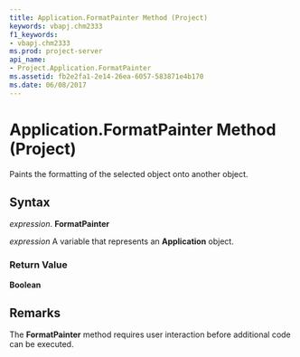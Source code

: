 ```yaml
---
title: Application.FormatPainter Method (Project)
keywords: vbapj.chm2333
f1_keywords:
- vbapj.chm2333
ms.prod: project-server
api_name:
- Project.Application.FormatPainter
ms.assetid: fb2e2fa1-2e14-26ea-6057-583871e4b170
ms.date: 06/08/2017
---
```



# Application.FormatPainter Method (Project)

Paints the formatting of the selected object onto another object.


## Syntax

 _expression_. **FormatPainter**

 _expression_ A variable that represents an **Application** object.


### Return Value

 **Boolean**


## Remarks

The **FormatPainter** method requires user interaction before additional code can be executed.


